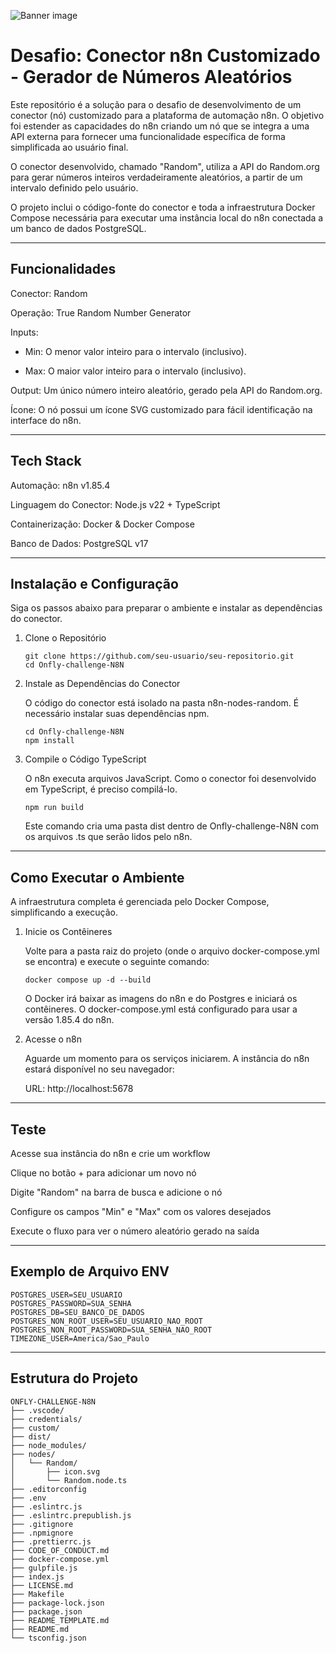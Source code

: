 ![Banner image](https://user-images.githubusercontent.com/10284570/173569848-c624317f-42b1-45a6-ab09-f0ea3c247648.png)

# Desafio: Conector n8n Customizado - Gerador de Números Aleatórios

Este repositório é a solução para o desafio de desenvolvimento de um conector (nó) customizado para a plataforma de automação n8n. O objetivo foi estender as capacidades do n8n criando um nó que se integra a uma API externa para fornecer uma funcionalidade específica de forma simplificada ao usuário final.

O conector desenvolvido, chamado "Random", utiliza a API do Random.org para gerar números inteiros verdadeiramente aleatórios, a partir de um intervalo definido pelo usuário.

O projeto inclui o código-fonte do conector e toda a infraestrutura Docker Compose necessária para executar uma instância local do n8n conectada a um banco de dados PostgreSQL.

_____
## Funcionalidades

Conector: Random

Operação: True Random Number Generator

Inputs:
* Min: O menor valor inteiro para o intervalo (inclusivo).

* Max: O maior valor inteiro para o intervalo (inclusivo).

Output: Um único número inteiro aleatório, gerado pela API do Random.org.

Ícone: O nó possui um ícone SVG customizado para fácil identificação na interface do n8n.
_____

## Tech Stack

Automação: n8n v1.85.4

Linguagem do Conector: Node.js v22 + TypeScript

Containerização: Docker & Docker Compose

Banco de Dados: PostgreSQL v17

____
## Instalação e Configuração

Siga os passos abaixo para preparar o ambiente e instalar as dependências do conector.

1. Clone o Repositório

	```
	git clone https://github.com/seu-usuario/seu-repositorio.git
	cd Onfly-challenge-N8N
	```

2. Instale as Dependências do Conector

	O código do conector está isolado na pasta n8n-nodes-random. É necessário instalar suas dependências npm.

	```
	cd Onfly-challenge-N8N
	npm install
	```
3. Compile o Código TypeScript

	O n8n executa arquivos JavaScript. Como o conector foi desenvolvido em TypeScript, é preciso compilá-lo.

	```
	npm run build
	```
	Este comando cria uma pasta dist dentro de Onfly-challenge-N8N com os arquivos .ts que serão lidos pelo n8n.
	
_____

## Como Executar o Ambiente
A infraestrutura completa é gerenciada pelo Docker Compose, simplificando a execução.

1. Inicie os Contêineres

	Volte para a pasta raiz do projeto (onde o arquivo docker-compose.yml se encontra) e execute o seguinte comando:

	```
	docker compose up -d --build
	```
	O Docker irá baixar as imagens do n8n e do Postgres e iniciará os contêineres. O docker-compose.yml está configurado para usar a versão 1.85.4 do n8n.

2. Acesse o n8n

	Aguarde um momento para os serviços iniciarem. A instância do n8n estará disponível no seu navegador:

	URL: http://localhost:5678
___

## Teste

Acesse sua instância do n8n e crie um workflow

Clique no botão + para adicionar um novo nó

 Digite "Random" na barra de busca e adicione o nó 

Configure os campos "Min" e "Max" com os valores desejados

Execute o fluxo para ver o número aleatório gerado na saída

____
## Exemplo de Arquivo ENV
```
POSTGRES_USER=SEU_USUARIO
POSTGRES_PASSWORD=SUA_SENHA
POSTGRES_DB=SEU_BANCO_DE_DADOS
POSTGRES_NON_ROOT_USER=SEU_USUARIO_NAO_ROOT
POSTGRES_NON_ROOT_PASSWORD=SUA_SENHA_NAO_ROOT
TIMEZONE_USER=America/Sao_Paulo
```
___
## Estrutura do Projeto
```
ONFLY-CHALLENGE-N8N
├── .vscode/
├── credentials/
├── custom/
├── dist/
├── node_modules/
├── nodes/
│   └── Random/
│       ├── icon.svg
│       └── Random.node.ts
├── .editorconfig
├── .env
├── .eslintrc.js
├── .eslintrc.prepublish.js
├── .gitignore
├── .npmignore
├── .prettierrc.js
├── CODE_OF_CONDUCT.md
├── docker-compose.yml
├── gulpfile.js
├── index.js
├── LICENSE.md
├── Makefile
├── package-lock.json
├── package.json
├── README_TEMPLATE.md
├── README.md
└── tsconfig.json
```
